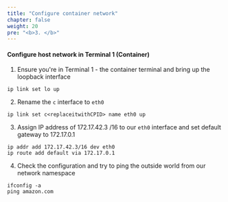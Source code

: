 ```yaml
---
title: "Configure container network"
chapter: false
weight: 20
pre: "<b>3. </b>"
---
```


#### Configure host network in Terminal 1 (Container)

1. Ensure you're in Terminal 1 - the container terminal and bring up the loopback interface
```
ip link set lo up
```
2. Rename the `c` interface to `eth0`

```
ip link set c<replaceitwithCPID> name eth0 up
```

3. Assign IP address of 172.17.42.3 /16 to our `eth0` interface and set default gateway to 172.17.0.1

```
ip addr add 172.17.42.3/16 dev eth0
ip route add default via 172.17.0.1
```

4. Check the configuration and try to ping the outside world from our network namespace

```
ifconfig -a
ping amazon.com
```
